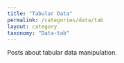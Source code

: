 ```yaml
---
title: "Tabular Data"
permalink: /categories/data/tab
layout: category
taxonomy: "Data-tab"
---
```


Posts about tabular data manipulation.
